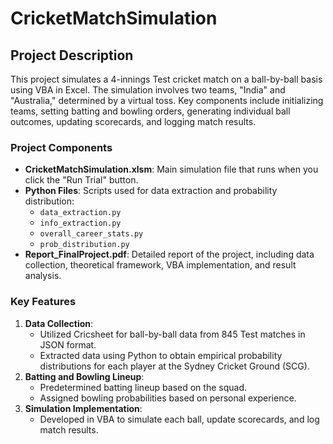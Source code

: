 # CricketMatchSimulation

## Project Description

This project simulates a 4-innings Test cricket match on a ball-by-ball basis using VBA in Excel. The simulation involves two teams, "India" and "Australia," determined by a virtual toss. Key components include initializing teams, setting batting and bowling orders, generating individual ball outcomes, updating scorecards, and logging match results.

### Project Components

- **CricketMatchSimulation.xlsm**: Main simulation file that runs when you click the "Run Trial" button.
- **Python Files**: Scripts used for data extraction and probability distribution:
  - `data_extraction.py`
  - `info_extraction.py`
  - `overall_career_stats.py`
  - `prob_distribution.py`
- **Report_FinalProject.pdf**: Detailed report of the project, including data collection, theoretical framework, VBA implementation, and result analysis.

### Key Features

1. **Data Collection**: 
   - Utilized Cricsheet for ball-by-ball data from 845 Test matches in JSON format.
   - Extracted data using Python to obtain empirical probability distributions for each player at the Sydney Cricket Ground (SCG).
2. **Batting and Bowling Lineup**: 
   - Predetermined batting lineup based on the squad.
   - Assigned bowling probabilities based on personal experience.
3. **Simulation Implementation**: 
   - Developed in VBA to simulate each ball, update scorecards, and log match results.
